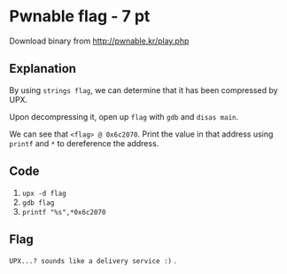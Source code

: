 # Pwnable flag - 7 pt
Download binary from http://pwnable.kr/play.php

## Explanation
By using `strings flag`, we can determine that it has been compressed by UPX.

Upon decompressing it, open up `flag` with `gdb` and `disas main`.

We can see that `<flag> @ 0x6c2070`. Print the value in that address using `printf` and `*` to dereference the address.

## Code
1. `upx -d flag`
2. `gdb flag`
3. `printf "%s",*0x6c2070`

## Flag
`UPX...? sounds like a delivery service :)`
.
